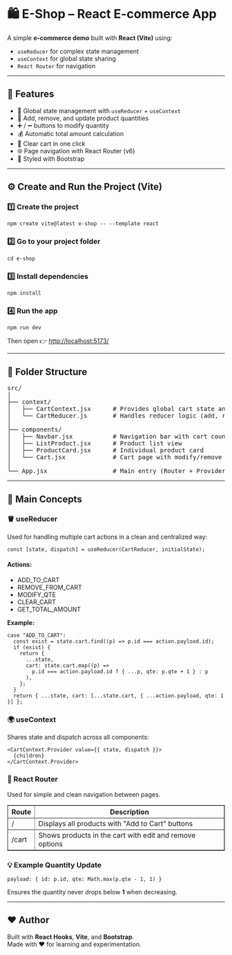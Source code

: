 
<h1>🛍️ E-Shop – React E-commerce App</h1>
<p>A simple <strong>e-commerce demo</strong> built with <strong>React (Vite)</strong> using:</p>
<ul>
  <li><code>useReducer</code> for complex state management</li>
  <li><code>useContext</code> for global state sharing</li>
  <li><code>React Router</code> for navigation</li>
</ul>

<hr>

<h2>🚀 Features</h2>
<ul>
  <li>🧠 Global state management with <code>useReducer</code> + <code>useContext</code></li>
  <li>🛒 Add, remove, and update product quantities</li>
  <li>➕ / ➖ buttons to modify quantity</li>
  <li>💰 Automatic total amount calculation</li>
  <li>🧹 Clear cart in one click</li>
  <li>🌐 Page navigation with React Router (v6)</li>
  <li>🎨 Styled with Bootstrap</li>
</ul>

<hr>

<h2>⚙️ Create and Run the Project (Vite)</h2>

<h3>1️⃣ Create the project</h3>
<pre><code>npm create vite@latest e-shop -- --template react</code></pre>

<h3>2️⃣ Go to your project folder</h3>
<pre><code>cd e-shop</code></pre>

<h3>3️⃣ Install dependencies</h3>
<pre><code>npm install</code></pre>

<h3>4️⃣ Run the app</h3>
<pre><code>npm run dev</code></pre>
<p>Then open 👉 <a href="http://localhost:5173/">http://localhost:5173/</a></p>

<hr>

<h2>📂 Folder Structure</h2>
<pre>
src/
│
├── context/
│   ├── CartContext.jsx      # Provides global cart state and dispatch
│   └── CartReducer.js       # Handles reducer logic (add, remove, modify, clear)
│
├── components/
│   ├── Navbar.jsx           # Navigation bar with cart count
│   ├── ListProduct.jsx      # Product list view
│   ├── ProductCard.jsx      # Individual product card
│   └── Cart.jsx             # Cart page with modify/remove buttons
│
└── App.jsx                  # Main entry (Router + Provider)
</pre>

<hr>

<h2>🧠 Main Concepts</h2>

<h3>🪣 useReducer</h3>
<p>Used for handling multiple cart actions in a clean and centralized way:</p>
<pre><code>const [state, dispatch] = useReducer(CartReducer, initialState);</code></pre>

<h4>Actions:</h4>
<ul>
  <li>ADD_TO_CART</li>
  <li>REMOVE_FROM_CART</li>
  <li>MODIFY_QTE</li>
  <li>CLEAR_CART</li>
  <li>GET_TOTAL_AMOUNT</li>
</ul>

<p><strong>Example:</strong></p>
<pre><code>case "ADD_TO_CART":
  const exist = state.cart.find((p) =&gt; p.id === action.payload.id);
  if (exist) {
    return {
      ...state,
      cart: state.cart.map((p) =&gt;
        p.id === action.payload.id ? { ...p, qte: p.qte + 1 } : p
      ),
    };
  }
  return { ...state, cart: [...state.cart, { ...action.payload, qte: 1 }] };</code></pre>

<h3>🌍 useContext</h3>
<p>Shares state and dispatch across all components:</p>
<pre><code>&lt;CartContext.Provider value={{ state, dispatch }}&gt;
  {children}
&lt;/CartContext.Provider&gt;</code></pre>

<h3>🧭 React Router</h3>
<p>Used for simple and clean navigation between pages.</p>

<table border="1" cellpadding="5" cellspacing="0">
  <tr>
    <th>Route</th>
    <th>Description</th>
  </tr>
  <tr>
    <td>/</td>
    <td>Displays all products with "Add to Cart" buttons</td>
  </tr>
  <tr>
    <td>/cart</td>
    <td>Shows products in the cart with edit and remove options</td>
  </tr>
</table>

<h3>💡 Example Quantity Update</h3>
<pre><code>payload: { id: p.id, qte: Math.max(p.qte - 1, 1) }</code></pre>
<p>Ensures the quantity never drops below <strong>1</strong> when decreasing.</p>

<hr>

<h2>❤️ Author</h2>
<p>Built with <strong>React Hooks</strong>, <strong>Vite</strong>, and <strong>Bootstrap</strong>.<br>Made with ❤️ for learning and experimentation.</p>
